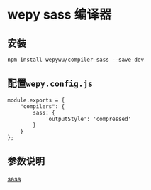 # wepy sass 编译器

## 安装

```
npm install wepywu/compiler-sass --save-dev
```

## 配置`wepy.config.js`

```
module.exports = {
    "compilers": {
        sass: {
            'outputStyle': 'compressed'
        }
    }
};
```


## 参数说明

[sass](https://github.com/sass/dart-sass)
